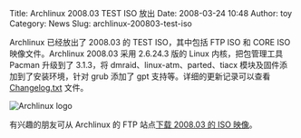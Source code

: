 Title: Archlinux 2008.03 TEST ISO 放出
Date: 2008-03-24 10:48
Author: toy
Category: News
Slug: archlinux-200803-test-iso

Archlinux 已经放出了 2008.03 的 TEST ISO，其中包括 FTP ISO 和 CORE ISO
映像文件。Archlinux 2008.03 采用 2.6.24.3 版的 Linux 内核，把包管理工具
Pacman 升级到了 3.1.3，将 dmraid、linux-atm、parted、tiacx
模块及固件添加到了安装环境，针对 grub 添加了 gpt
支持等。详细的更新记录可以查看
[Changelog.txt](ftp://ftp.archlinux.org/other/rc-iso/2008.03/2008.03-0.1-Changelog.txt)
文件。

![Archlinux logo](http://i.linuxtoy.org/i/2008/03/archlinux-logo.png)

有兴趣的朋友可从 Archlinux 的 FTP 站点[下载 2008.03 的 ISO
映像](ftp://ftp.archlinux.org/other/rc-iso/2008.03/)。
